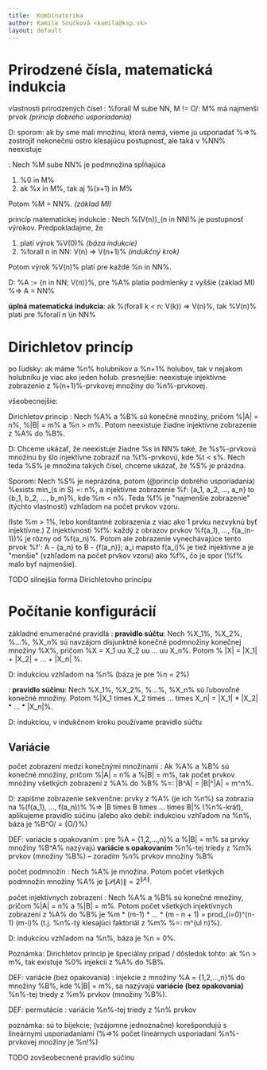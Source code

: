 ```yaml
---
title:  Kombinatorika
author: Kamila Součková <kamila@ksp.sk>
layout: default
---
```


Prirodzené čísla, matematická indukcia
======================================

vlastnosti prirodzených čísel
: %forall M sube NN, M != O/: M% má najmenší prvok *(princíp dobrého usporiadania)*
  
  D: sporom: ak by sme mali množinu, ktorá nemá, vieme ju usporiadať %=>% zostrojiť nekonečnú ostro klesajúcu postupnosť, ale taká v %NN% neexistuje

: Nech %M sube NN% je podmnožina spĺňajúca

  1. %0 in M%
  2. ak %x in M%, tak aj %(x+1) in M%

  Potom %M = NN%. *(základ MI)*

princíp matematickej indukcie
: Nech %(V(n))_(n in NN)% je postupnosť výrokov. Predpokladajme, že

  1. platí výrok %V(0)%  *(báza indukcie)*
  2. %forall n in NN: V(n) => V(n+1)%  *(indukčný krok)*

  Potom výrok %V(n)% platí pre každé %n in NN%.

  D: %A := {n in NN; V(n)}%, pre %A% platia podmienky z vyššie (základ MI) %=> A = NN%

**úplná matematická indukcia**: ak %(forall k < n: V(k)) => V(n)%, tak %V(n)% platí pre %forall n \in NN%


Dirichletov princíp
===================

po ľudsky: ak máme %n% holubníkov a %n+1% holubov, tak v nejakom holubníku je viac ako jeden holub.
presnejšie: neexistuje injektívne zobrazenie z %(n+1)%-prvkovej množiny do %n%-prvkovej.

všeobecnejšie:

Dirichletov princíp
: Nech %A% a %B% sú konečné množiny, pričom %\|A\| = n%, %\|B\| = m% a %n > m%. Potom neexistuje žiadne injektívne zobrazenie z %A% do %B%.

  D: Chceme ukázať, že neexistuje žiadne %s in NN% také, že %s%-prvkovú množinu by šlo injektívne zobraziť na %t%-prvkovú, kde %t < s%. Nech teda %S% je množina takých čísel, chceme ukázať, že %S% je prázdna.

  Sporom: Nech %S% je neprázdna, potom (@princíp dobrého usporiadania) %exists min_(s in S) =: n%, a injektívne zobrazenie %f: {a_1, a_2, ..., a_n} to {b_1, b_2, ..., b_m}%, kde %m < n%. Teda %f% je "najmenšie zobrazenie" (týchto vlastností) vzhľadom na počet prvkov vzoru.

  (Iste %m > 1%, lebo konštantné zobrazenia z viac ako 1 prvku nezvyknú byť injektívne.) Z injektívnosti %f%: každý z obrazov prvkov %f(a_1), ..., f(a_(n-1))% je rôzny od %f(a_n)%. Potom ale zobrazenie vynechávajúce tento prvok %f': A - {a_n} to B - {f(a_n)}; a_i mapsto f(a_i)% je tiež injektívne a je "menšie" (vzhľadom na počet prvkov vzoru) ako %f%, čo je spor (%f% malo byť najmenšie).

TODO silnejšia forma Dirichletovho princípu

Počítanie konfigurácií
======================

základné enumeračné pravidlá
: **pravidlo súčtu**: Nech %X_1%, %X_2%, %...%, %X_n% sú navzájom disjunktné konečné podmnožiny konečnej množiny %X%, pričom %X = X_1 uu X_2 uu ... uu X_n%. Potom
  % \|X\| = \|X_1\| + \|X_2\| + ... + \|X_n\| %.

  D: indukciou vzhľadom na %n% (báza je pre %n = 2%)

: **pravidlo súčinu**: Nech %X_1%, %X_2%, %...%, %X_n% sú ľubovoľné konečné množiny. Potom
  %\|X_1 times X_2 times ... times X_n\| = \|X_1\| * \|X_2\| * ... * \|X_n\|%.

  D: indukciou, v indukčnom kroku používame pravidlo súčtu

Variácie
--------

počet zobrazení medzi konečnými množinami
: Ak %A% a %B% sú konečné množiny, pričom %\|A\| = n% a %\|B\| = m%, tak počet prvkov množiny všetkých zobrazení z %A% do %B% %=: \|B^A\| = \|B\|^\|A\| = m^n%.

  D: zapíšme zobrazenie sekvenčne: prvky z %A% (je ich %n%) sa zobrazia na %(f(a_1), ..., f(a_n))% %=> \|B times B times ... times B\|% (%n%-krát), aplikujeme pravidlo súčinu
  (alebo ako debil: indukciou vzhľadom na %n%, báza je %B^O/ = {O/}%)

DEF: variácie s opakovaním
: pre %A = {1,2,...,n}% a %\|B\| = m% sa prvky množiny %B^A% nazývajú **variácie s opakovaním** %n%-tej triedy z %m% prvkov (množiny %B%) – zoradím %n% prvkov množiny %B%

počet podmnožín
: Nech %A% je množina. Potom počet všetkých podmnožín množiny %A% je $\|\mathcal{P}(A)\| = 2^{\|A\|}$.

počet injektívnych zobrazení
: Nech %A% a %B% sú konečné množiny, pričom %\|A\| = n% a %\|B\| = m%. Potom počet všetkých injektívnych zobrazení z %A% do %B% je
  %m * (m-1) * ... * (m - n + 1) = prod_(i=0)^(n-1) (m-i)%
  (t.j. %n%-tý klesajúci faktoriál z %m% %=: m^(ul n)%).
  
  D: indukciou vzhľadom na %n%, báza je %n = 0%.

Poznámka: Dirichletov princíp je špeciálny prípad / dôsledok tohto: ak %n > m%, tak existuje %0% injekcií z %A% do %B%.

DEF: variácie (bez opakovania)
: injekcie z množiny %A = {1,2,...,n}% do množiny %B%, kde %\|B\| = m%, sa nazývajú **variácie (bez opakovania)** %n%-tej triedy z %m% prvkov (množiny %B%).

DEF: permutácie
: variácie %n%-tej triedy z %n% prvkov

  poznámka: sú to bijekcie; (vzájomne jednoznačne) korešpondujú s lineárnymi usporiadaniami (%=>% počet lineárnych usporiadaní %n%-prvkovej množiny je %n!%)

TODO zovšeobecnené pravidlo súčinu
